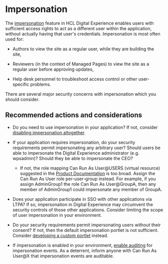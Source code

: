 # Impersonation

The [impersonation](https://help.hcltechsw.com/digital-experience/8.5/admin-system/impers_user.html) feature in HCL Digital Experience enables users with sufficient access rights to act as a different user within the application, without actually having that user's credentials. Impersonation is most often used for:

- Authors to view the site as a regular user, while they are building the site,

- Reviewers (in the context of Managed Pages) to view the site as a regular user before approving updates,

- Help desk personnel to troubleshoot access control or other user-specific problems.

There are several major security concerns with impersonation which you should consider.

## Recommended actions and considerations

- Do you need to use impersonation in your application? If not, consider [disabling impersonation altogether](https://help.hcltechsw.com/digital-experience/8.5/admin-system/impers_enable_disable.html).

- If your application requires impersonation, do your security requirements permit impersonating any arbitrary user? Should users be able to impersonate the Digital Experience administrator (e.g. wpsadmin)? Should they be able to impersonate the CEO?

    - If not, the role mapping Can Run As User@USERS (virtual resource) suggested in the [Product Documentation](https://help.hcltechsw.com/digital-experience/8.5/admin-system/sec_acc_rights.html) is too broad. Assign the Can Run As User role per-user-group instead. For example, if you assign AdminGroup1 the role Can Run As User@GroupA, then any member of AdminGroup1 could impersonate any member of GroupA.

- Does your application participate in SSO with other applications via LTPA? If so, impersonation in Digital Experience may circumvent the security controls of those other applications. Consider limiting the scope of user impersonation in your environment.

- Do your security requirements permit impersonating users without their consent? If not, then the default impersonation portlet is not sufficient. Consider [developing a custom portlet](https://help.hcltechsw.com/digital-experience/8.5/admin-system/impers_dev_custom_portlet.html) instead.

- If impersonation is enabled in your environment, [enable auditing](https://help.hcltechsw.com/digital-experience/8.5/admin-system/sec_audit.html) for impersonation events. As a deterrent, inform anyone with Can Run As User@X that impersonation events are auditable.